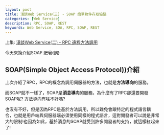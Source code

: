 ```yaml
---
layout: post
title: 淺談Web Service(三) - SOAP 簡單物件存取協議
categories: [Web Service]
description: RPC, SOAP, REST
keywords: Web Service, SOA, RPC, SOAP, REST
---
```


上集: [淺談Web Service(二) - RPC 遠程方法調用](https://ryanchen34057.github.io/2019/09/28/webServiceCommonPractice/)

今天來換介紹SOAP ~~肥皂(誤)~~

## SOAP(Simple Object Access Protocol))介紹
上次介紹了RPC，RPC的概念為調用伺服器的方法，也就是**方法導向**的服務。

而SOAP就不一樣了，SOAP是**消息導向**的服務。為什麼有了RPC卻還要開發SOAP呢? 方法導向有啥不好嗎?

也沒有不好，但是因為RPC是基於方法調用，所以難免會跟特定的程式語言耦合，也就是用戶端與伺服器端必須使用同樣的程式語言，這對開發者可以說是非常大的限制!也因為如此，基於消息的SOAP就受到許多開發者的支持，就這樣紅起來了!





